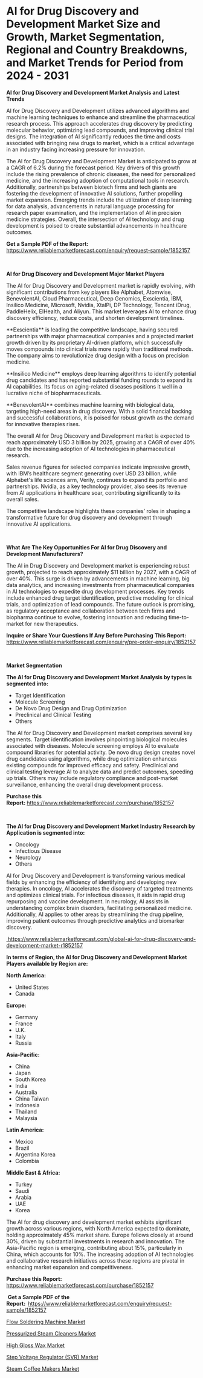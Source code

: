 <p><h1>AI for Drug Discovery and Development Market Size and Growth, Market Segmentation, Regional and Country Breakdowns, and Market Trends for Period from 2024 -  2031</h1></p><p><strong>AI for Drug Discovery and Development Market Analysis and Latest Trends</strong></p>
<p><p>AI for Drug Discovery and Development utilizes advanced algorithms and machine learning techniques to enhance and streamline the pharmaceutical research process. This approach accelerates drug discovery by predicting molecular behavior, optimizing lead compounds, and improving clinical trial designs. The integration of AI significantly reduces the time and costs associated with bringing new drugs to market, which is a critical advantage in an industry facing increasing pressure for innovation.</p><p>The AI for Drug Discovery and Development Market is anticipated to grow at a CAGR of 6.2% during the forecast period. Key drivers of this growth include the rising prevalence of chronic diseases, the need for personalized medicine, and the increasing adoption of computational tools in research. Additionally, partnerships between biotech firms and tech giants are fostering the development of innovative AI solutions, further propelling market expansion. Emerging trends include the utilization of deep learning for data analysis, advancements in natural language processing for research paper examination, and the implementation of AI in precision medicine strategies. Overall, the intersection of AI technology and drug development is poised to create substantial advancements in healthcare outcomes.</p></p>
<p><strong>Get a Sample PDF of the Report:&nbsp;</strong> <a href="https://www.reliablemarketforecast.com/enquiry/request-sample/1852157?utm_campaign=1129&utm_medium=2&utm_source=Github&utm_content=ia&utm_term=18102024&utm_id=ai-for-drug-discovery-and-development">https://www.reliablemarketforecast.com/enquiry/request-sample/1852157</a></p>
<p>&nbsp;</p>
<p><strong>AI for Drug Discovery and Development Major Market Players</strong></p>
<p><p>The AI for Drug Discovery and Development market is rapidly evolving, with significant contributions from key players like Alphabet, Atomwise, BenevolentAI, Cloud Pharmaceutical, Deep Genomics, Exscientia, IBM, Insilico Medicine, Microsoft, Nvidia, XtalPi, DP Technology, Tencent iDrug, PaddleHelix, EIHealth, and Aliyun. This market leverages AI to enhance drug discovery efficiency, reduce costs, and shorten development timelines.</p><p>**Exscientia** is leading the competitive landscape, having secured partnerships with major pharmaceutical companies and a projected market growth driven by its proprietary AI-driven platform, which successfully moves compounds into clinical trials more rapidly than traditional methods. The company aims to revolutionize drug design with a focus on precision medicine.</p><p>**Insilico Medicine** employs deep learning algorithms to identify potential drug candidates and has reported substantial funding rounds to expand its AI capabilities. Its focus on aging-related diseases positions it well in a lucrative niche of biopharmaceuticals.</p><p>**BenevolentAI** combines machine learning with biological data, targeting high-need areas in drug discovery. With a solid financial backing and successful collaborations, it is poised for robust growth as the demand for innovative therapies rises.</p><p>The overall AI for Drug Discovery and Development market is expected to reach approximately USD 3 billion by 2025, growing at a CAGR of over 40% due to the increasing adoption of AI technologies in pharmaceutical research.</p><p>Sales revenue figures for selected companies indicate impressive growth, with IBM’s healthcare segment generating over USD 23 billion, while Alphabet's life sciences arm, Verily, continues to expand its portfolio and partnerships. Nvidia, as a key technology provider, also sees its revenue from AI applications in healthcare soar, contributing significantly to its overall sales.</p><p>The competitive landscape highlights these companies’ roles in shaping a transformative future for drug discovery and development through innovative AI applications.</p></p>
<p>&nbsp;</p>
<p><strong>What Are The Key Opportunities For AI for Drug Discovery and Development Manufacturers?</strong></p>
<p><p>The AI in Drug Discovery and Development market is experiencing robust growth, projected to reach approximately $11 billion by 2027, with a CAGR of over 40%. This surge is driven by advancements in machine learning, big data analytics, and increasing investments from pharmaceutical companies in AI technologies to expedite drug development processes. Key trends include enhanced drug target identification, predictive modeling for clinical trials, and optimization of lead compounds. The future outlook is promising, as regulatory acceptance and collaboration between tech firms and biopharma continue to evolve, fostering innovation and reducing time-to-market for new therapeutics.</p></p>
<p><strong>Inquire or Share Your Questions If Any Before Purchasing This Report:</strong> <a href="https://www.reliablemarketforecast.com/enquiry/pre-order-enquiry/1852157?utm_campaign=1129&utm_medium=2&utm_source=Github&utm_content=ia&utm_term=18102024&utm_id=ai-for-drug-discovery-and-development">https://www.reliablemarketforecast.com/enquiry/pre-order-enquiry/1852157</a></p>
<p>&nbsp;</p>
<p><strong>Market Segmentation</strong></p>
<p><strong>The AI for Drug Discovery and Development Market Analysis by types is segmented into:</strong></p>
<p><ul><li>Target Identification</li><li>Molecule Screening</li><li>De Novo Drug Design and Drug Optimization</li><li>Preclinical and Clinical Testing</li><li>Others</li></ul></p>
<p><p>The AI for Drug Discovery and Development market comprises several key segments. Target identification involves pinpointing biological molecules associated with diseases. Molecule screening employs AI to evaluate compound libraries for potential activity. De novo drug design creates novel drug candidates using algorithms, while drug optimization enhances existing compounds for improved efficacy and safety. Preclinical and clinical testing leverage AI to analyze data and predict outcomes, speeding up trials. Others may include regulatory compliance and post-market surveillance, enhancing the overall drug development process.</p></p>
<p><strong>Purchase this Report:&nbsp;</strong><a href="https://www.reliablemarketforecast.com/purchase/1852157?utm_campaign=1129&utm_medium=2&utm_source=Github&utm_content=ia&utm_term=18102024&utm_id=ai-for-drug-discovery-and-development">https://www.reliablemarketforecast.com/purchase/1852157</a></p>
<p>&nbsp;</p>
<p><strong>The AI for Drug Discovery and Development Market Industry Research by Application is segmented into:</strong></p>
<p><ul><li>Oncology</li><li>Infectious Disease</li><li>Neurology</li><li>Others</li></ul></p>
<p><p>AI for Drug Discovery and Development is transforming various medical fields by enhancing the efficiency of identifying and developing new therapies. In oncology, AI accelerates the discovery of targeted treatments and optimizes clinical trials. For infectious diseases, it aids in rapid drug repurposing and vaccine development. In neurology, AI assists in understanding complex brain disorders, facilitating personalized medicine. Additionally, AI applies to other areas by streamlining the drug pipeline, improving patient outcomes through predictive analytics and biomarker discovery.</p></p>
<p><a href="https://www.reliablemarketforecast.com/global-ai-for-drug-discovery-and-development-market-r1852157?utm_campaign=1129&utm_medium=2&utm_source=Github&utm_content=ia&utm_term=18102024&utm_id=ai-for-drug-discovery-and-development">&nbsp;https://www.reliablemarketforecast.com/global-ai-for-drug-discovery-and-development-market-r1852157</a></p>
<p><strong>In terms of Region, the AI for Drug Discovery and Development Market Players available by Region are:</strong></p>
<p>
    <p> <strong> North America: </strong>
        <ul>
            <li>United States</li>
            <li>Canada</li>
        </ul>
        </p> 
    <p> <strong> Europe: </strong>
        <ul>
            <li>Germany</li>
            <li>France</li>
            <li>U.K.</li>
            <li>Italy</li>
            <li>Russia</li>
        </ul>
        </p> 
    <p> <strong> Asia-Pacific: </strong>
        <ul>
            <li>China</li>
            <li>Japan</li>
            <li>South Korea</li>
            <li>India</li>
            <li>Australia</li>
            <li>China Taiwan</li>
            <li>Indonesia</li>
            <li>Thailand</li>
            <li>Malaysia</li>
        </ul>
        </p> 
    <p> <strong> Latin America: </strong>
        <ul>
            <li>Mexico</li>
            <li>Brazil</li>
            <li>Argentina Korea</li>
            <li>Colombia</li>
        </ul>
        </p> 
    <p> <strong> Middle East & Africa: </strong>
        <ul>
            <li>Turkey</li>
            <li>Saudi</li>
            <li>Arabia</li>
            <li>UAE</li>
            <li>Korea</li>
        </ul>
    </p>
    </p>
<p><p>The AI for drug discovery and development market exhibits significant growth across various regions, with North America expected to dominate, holding approximately 45% market share. Europe follows closely at around 30%, driven by substantial investments in research and innovation. The Asia-Pacific region is emerging, contributing about 15%, particularly in China, which accounts for 10%. The increasing adoption of AI technologies and collaborative research initiatives across these regions are pivotal in enhancing market expansion and competitiveness.</p></p>
<p><strong>Purchase this Report: </strong><a href="https://www.reliablemarketforecast.com/purchase/1852157?utm_campaign=1129&utm_medium=2&utm_source=Github&utm_content=ia&utm_term=18102024&utm_id=ai-for-drug-discovery-and-development">https://www.reliablemarketforecast.com/purchase/1852157</a></p>
<p>&nbsp;<strong>Get a Sample PDF of the Report:&nbsp;&nbsp;</strong><a href="https://www.reliablemarketforecast.com/enquiry/request-sample/1852157?utm_campaign=1129&utm_medium=2&utm_source=Github&utm_content=ia&utm_term=18102024&utm_id=ai-for-drug-discovery-and-development">https://www.reliablemarketforecast.com/enquiry/request-sample/1852157</a></p>
<p><strong></strong></p>
<p><p><a href="https://issuu.com/reportprime-2/docs/flow-soldering-machine-market-size-_ac2a9c4502f584?utm_campaign=1129&utm_medium=2&utm_source=Github&utm_content=ia&utm_term=18102024&utm_id=ai-for-drug-discovery-and-development">Flow Soldering Machine Market</a></p><p><a href="https://www.linkedin.com/pulse/global-pressurized-steam-cleaners-market-pulse-trends-growth-analysis-ba6qf?utm_campaign=1129&utm_medium=2&utm_source=Github&utm_content=ia&utm_term=18102024&utm_id=ai-for-drug-discovery-and-development">Pressurized Steam Cleaners Market</a></p><p><a href="https://www.linkedin.com/pulse/strategic-forecast-high-gloss-wax-market-growth-trends-size-2024-d06of?utm_campaign=1129&utm_medium=2&utm_source=Github&utm_content=ia&utm_term=18102024&utm_id=ai-for-drug-discovery-and-development">High Gloss Wax Market</a></p><p><a href="https://github.com/cleora2ime/Market-Research-Report-List-1/blob/main/step-voltage-regulator-svr-market.md?utm_campaign=1129&utm_medium=2&utm_source=Github&utm_content=ia&utm_term=18102024&utm_id=ai-for-drug-discovery-and-development">Step Voltage Regulator (SVR) Market</a></p><p><a href="https://issuu.com/reportprime-2/docs/steam-coffee-makers-market-size-203_9d474982d8cf7e?utm_campaign=1129&utm_medium=2&utm_source=Github&utm_content=ia&utm_term=18102024&utm_id=ai-for-drug-discovery-and-development">Steam Coffee Makers Market</a></p></p>